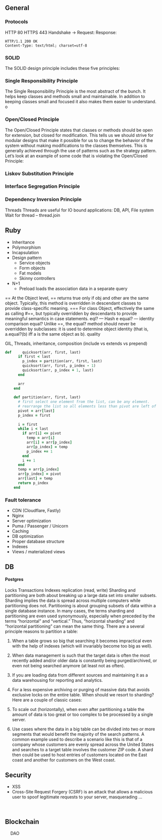 ## General
 
  
### Protocols
HTTP 80
HTTPS 443
Handshake -> 
Request:
Response:
```
HTTP/1.1 200 OK
Content-Type: text/html; charset=utf-8
```
### SOLID

The SOLID design principle includes these five principles:
### Single Responsibility Principle
The Single Responsibility Principle is the most abstract of the bunch. It helps keep classes and methods small and maintainable. In addition to keeping classes small and focused it also makes them easier to understand.
o	
### Open/Closed Principle
The Open/Closed Principle states that classes or methods should be open for extension, but closed for modification. This tells us we should strive for modular designs that make it possible for us to change the behavior of the system without making modifications to the classes themselves. This is generally achieved through the use of patterns such as the strategy pattern. Let’s look at an example of some code that is violating the Open/Closed Principle:
### Liskov Substitution Principle
### Interface Segregation Principle
### Dependency Inversion Principle

Threads
Threads are useful for IO bound applications: DB, API, File system
Wait for thread – thread.join	

## Ruby
* Inheritance
* Polymorphism
* Incapsulation
* Design pattern
  * Service objects
  * Form objects
  * Fat models
  * Skinny controllers
* N+1
  * Preload loads the association data in a separate query

== At the Object level, == returns true only if obj and other are the same object. Typically, this method is overridden in descendant classes to provide class-specific meaning.
=== For class Object, effectively the same as calling #==, but typically overridden by descendants to provide meaningful semantics in case statements.
eql? — Hash e equal? — identity comparison
equal? Unlike ==, the equal? method should never be overridden by subclasses: it is used to determine object identity (that is, a.equal?(b) iff a is the same object as b). quality

GIL, Threads, inheritance, composition (include vs extends vs prepend)


```ruby
def     quicksort(arr, first, last)
	  if first < last
	    p_index = partition(arr, first, last)
	    quicksort(arr, first, p_index - 1)
	    quicksort(arr, p_index + 1, last)
	  end
	
	  arr
	end
	
	def partition(arr, first, last)
	  # first select one element from the list, can be any element. 
	  # rearrange the list so all elements less than pivot are left of it, elements greater than pivot are right of it.
	  pivot = arr[last]
	  p_index = first
	
	  i = first
	  while i < last
	    if arr[i] <= pivot
	      temp = arr[i]
	      arr[i] = arr[p_index]
	      arr[p_index] = temp
	      p_index += 1
	    end
	    i += 1
	  end
	  temp = arr[p_index]
	  arr[p_index] = pivot
	  arr[last] = temp
	  return p_index
	end
```

### Fault tolerance

*	CDN (Cloudflare, Fastly)
*	Nginx
*	Server optimization
*	Puma / Passenger / Unicorn
*	Caching
*	DB optimization
*	Proper database structure
*	Indexes
*	Views / materialized views
 

## DB
#### Postgres
Locks
Transactions
Indexes
replication (read, write)
Sharding and partitioning are both about breaking up a large data set into smaller subsets. Sharding implies the data is spread across multiple computers while partitioning does not. Partitioning is about grouping subsets of data within a single database instance. In many cases, the terms sharding and partitioning are even used synonymously, especially when preceded by the terms “horizontal” and “vertical.” Thus, “horizontal sharding” and “horizontal partitioning” can mean the same thing.
There are a several principle reasons to partition a table:
1.	When a table grows so big that searching it becomes impractical even with the help of indexes (which will invariably become too big as well).
2.	When data management is such that the target data is often the most recently added and/or older data is constantly being purged/archived, or even not being searched anymore (at least not as often).
3.	If you are loading data from different sources and maintaining it as a data warehousing for reporting and analytics.
4.	For a less expensive archiving or purging of massive data that avoids exclusive locks on the entire table.
When should we resort to sharding?
Here are a couple of classic cases:

1.	To scale out (horizontally), when even after partitioning a table the amount of data is too great or too complex to be processed by a single server.
2.	Use cases where the data in a big table can be divided into two or more segments that would benefit the majority of the search patterns. A common example used to describe a scenario like this is that of a company whose customers are evenly spread across the United States and searches to a target table involves the customer ZIP code. A shard then could be used to host entries of customers located on the East coast and another for customers on the West coast.
 
 
## Security
* XSS
* Cross-Site Request Forgery (CSRF) is an attack that allows a malicious user to spoof legitimate requests to your server, masquerading ...

 
## Blockchain
 
DAO

